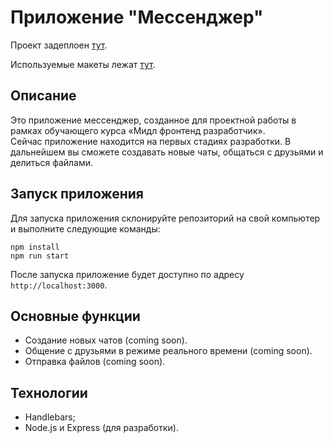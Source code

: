 # Приложение "Мессенджер"

Проект задеплоен [тут](https://mmmessenger.netlify.app/chats).

Используемые макеты лежат [тут](https://www.figma.com/file/24EUnEHGEDNLdOcxg7ULwV/Chat?node-id=0%3A1&t=2x1eRIAnZXzV4C3C-0).

## Описание

Это приложение мессенджер, созданное для проектной работы в рамках обучающего курса «Мидл фронтенд разработчик».  
Сейчас приложение находится на первых стадиях разработки. В дальнейшем вы сможете создавать новые чаты, общаться с друзьями и делиться файлами.

## Запуск приложения

Для запуска приложения склонируйте репозиторий на свой компьютер и выполните следующие команды:

```
npm install
npm run start
```

После запуска приложение будет доступно по адресу `http://localhost:3000`.

## Основные функции

- Создание новых чатов (coming soon).
- Общение с друзьями в режиме реального времени (coming soon).
- Отправка файлов (coming soon).

## Технологии

- Handlebars;
- Node.js и Express (для разработки).
